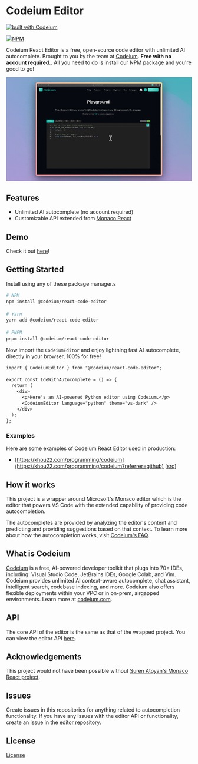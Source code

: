 # Codeium Editor

[![built with Codeium](https://codeium.com/badges/main)](https://codeium.com/badges/main)

[![NPM](https://nodei.co/npm/@codeium/react-code-editor.png?downloads=true)](https://www.npmjs.com/package/@codeium/react-code-editor)  

Codeium React Editor is a free, open-source code editor with unlimited AI autocomplete. Brought to you by the team at [Codeium](https://www.codeium.com/). **Free with no account required.**. All you need to do is install our NPM package and you're good to go!

![codeium demo](docs/codeium_playground.gif)

## Features

- Unlimited AI autocomplete (no account required)
- Customizable API extended from [Monaco React](https://github.com/suren-atoyan/monaco-react?tab=readme-ov-file#editor)

## Demo

Check it out [here](https://codeium.com/playground)!

## Getting Started

Install using any of these package manager.s

```sh
# NPM
npm install @codeium/react-code-editor

# Yarn
yarn add @codeium/react-code-editor

# PNPM
pnpm install @codeium/react-code-editor
```

Now import the `CodeiumEditor` and enjoy lightning fast AI autocomplete, directly in your browser, 100% for free!

```tsx
import { CodeiumEditor } from "@codeium/react-code-editor";

export const IdeWithAutocomplete = () => {
  return (
    <div>
      <p>Here's an AI-powered Python editor using Codeium.</p>
      <CodeiumEditor language="python" theme="vs-dark" />
    </div>
  );
};
```

### Examples

Here are some examples of Codeium React Editor used in production:

- [https://khou22.com/programming/codeium](https://khou22.com/programming/codeium?referrer=github) [[src](https://github.com/khou22/khou22.github.io/blob/b2352449d101f7f9cf8a9382f031091d7dd4cfdd/src/app/programming/codeium/page.tsx#L20)]

## How it works

This project is a wrapper around Microsoft's Monaco editor which is the editor that powers VS Code with the extended capability of providing code autocompletion.

The autocompletes are provided by analyzing the editor's content and predicting and providing suggestions based on that context. To learn more about how the autocompletion works, visit [Codeium's FAQ](https://codeium.com/faq).

## What is Codeium

[Codeium](https://www.codeium.com?referrer=github) is a free, AI-powered developer toolkit that plugs into 70+ IDEs, including: Visual Studio Code, JetBrains IDEs, Google Colab, and Vim. Codeium provides unlimited AI context-aware autocomplete, chat assistant, intelligent search, codebase indexing, and more. Codeium also offers flexible deployments within your VPC or in on-prem, airgapped environments. Learn more at [codeium.com](https://www.codeium.com?referrer=github).

## API

The core API of the editor is the same as that of the wrapped project. You can view the editor API [here](https://github.com/suren-atoyan/monaco-react?tab=readme-ov-file#editor).

## Acknowledgements

This project would not have been possible without [Suren Atoyan's Monaco React project](https://github.com/suren-atoyan/monaco-react).

## Issues

Create issues in this repositories for anything related to autocompletion functionality. If you have any issues with the editor API or functionality, create an issue in the [editor repository](https://github.com/suren-atoyan/monaco-react).

## License

[License](https://github.com/Exafunction/codeium-react-editor/blob/main/LICENSE)
